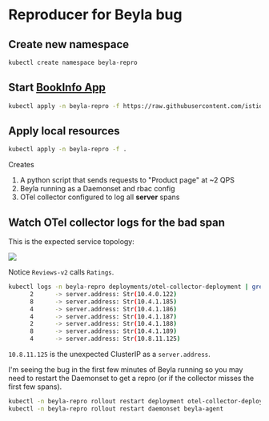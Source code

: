 # Reproducer for Beyla bug

## Create new namespace

```sh
kubectl create namespace beyla-repro
```

## Start [BookInfo App](https://istio.io/latest/docs/examples/bookinfo/)

```sh
kubectl apply -n beyla-repro -f https://raw.githubusercontent.com/istio/istio/release-1.20/samples/bookinfo/platform/kube/bookinfo.yaml
```

## Apply local resources

```sh
kubectl apply -n beyla-repro -f .
```

Creates
1. A python script that sends requests to "Product page" at ~2 QPS
1. Beyla running as a Daemonset and rbac config
1. OTel collector configured to log all **server** spans

## Watch OTel collector logs for the bad span

This is the expected service topology:

![](https://istio.io/latest/docs/examples/bookinfo/noistio.svg)

Notice `Reviews-v2` calls `Ratings`.

```sh
kubectl logs -n beyla-repro deployments/otel-collector-deployment | grep server.address | sort | uniq -c   
      2      -> server.address: Str(10.4.0.122)
      8      -> server.address: Str(10.4.1.185)
      4      -> server.address: Str(10.4.1.186)
      4      -> server.address: Str(10.4.1.187)                                                                                                  
      2      -> server.address: Str(10.4.1.188)
      8      -> server.address: Str(10.4.1.189)
      4      -> server.address: Str(10.8.11.125)
```

`10.8.11.125` is the unexpected ClusterIP as a `server.address`.

I'm seeing the bug in the first few minutes of Beyla running so you may need to restart the
Daemonset to get a repro (or if the collector misses the first few spans).
```sh
kubectl -n beyla-repro rollout restart deployment otel-collector-deployment
kubectl -n beyla-repro rollout restart daemonset beyla-agent 
```
